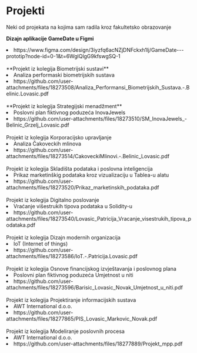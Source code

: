 # Projekti
Neki od projekata na kojima sam radila kroz fakultetsko obrazovanje<br/>

**Dizajn aplikacije GameDate u Figmi** <br/>
<li>https://www.figma.com/design/3iyzfq6acNZjDNFckxh1lj/GameDate---prototip?node-id=0-1&t=6WglQlgG9kfswgSQ-1
<br/><br/>
**Projekt iz kolegija Biometrijski sustavi**<br/>
<li>Analiza performaski biometrijskih sustava
<li>https://github.com/user-attachments/files/18273508/Analiza_Performansi_Biometrijskih_Sustava.-.Belinic.Lovasic.pdf
<br/><br/>
**Projekt iz kolegija Strategijski menadžment**<br/>
<li>Poslovni plan fiktivnog poduzeća InovaJewels
<li>https://github.com/user-attachments/files/18273510/SM_InovaJewels_-Belinic_Grzelj_Lovasic.pdf
<br/><br/>
Projekt iz kolegija Korporacijsko upravljanje<br/>
<li>Analiza Čakoveckih mlinova
<li>https://github.com/user-attachments/files/18273514/CakoveckiMlinovi.-.Belinic_Lovasic.pdf
<br/><br/>
Projekt iz kolegija Skladišta podataka i poslovna inteligencija<br/>
<li>Prikaz marketinškig podataka kroz vizualizaciju u Tablea-u alatu
<li>https://github.com/user-attachments/files/18273520/Prikaz_marketinskih_podataka.pdf
<br/><br/>
Projekt iz kolegija Digitalno poslovanje<br/>
<li>Vraćanje višestrukih tipova podataka u Solidity-u
<li>https://github.com/user-attachments/files/18273540/Lovasic_Patricija_Vracanje_visestrukih_tipova_podataka.pdf
<br/><br/>
Projekt iz kolegija Dizajn modernih organizacija<br/>
<li>IoT (Internet of things)
<li>https://github.com/user-attachments/files/18273586/IoT.-.Patricija.Lovasic.pdf
<br/><br/>
Projekt iz kolegija Osnove financijskog izvještavanja i poslovnog plana<br/>
<li>Poslovni plan fiktivnog poduzeća Umjetnost u niti
<li>https://github.com/user-attachments/files/18273596/Barisic_Lovasic_Novak_Umjetnost_u_niti.pdf
<br/><br/>
Projekt iz kolegija Projektiranje informacijskih sustava<br/>
<li>AWT International d.o.o.
<li>https://github.com/user-attachments/files/18277865/PIS_Lovasic_Markovic_Novak.pdf
<br/><br/>
Projekt iz kolegija Modeliranje poslovnih procesa <br/>
<li>AWT International d.o.o.
<li>https://github.com/user-attachments/files/18277889/Projekt_mpp.pdf




